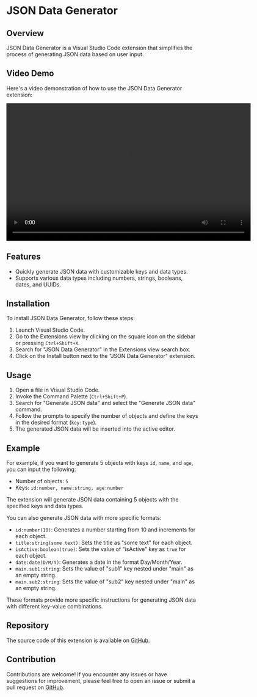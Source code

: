 # JSON Data Generator

## Overview

JSON Data Generator is a Visual Studio Code extension that simplifies the process of generating JSON data based on user input.

## Video Demo

Here's a video demonstration of how to use the JSON Data Generator extension:

<video width="640" height="360" controls>
  <source src="/src/assets/JSONDataGeneratorExtension.mp4" type="video/mp4">
  Your browser does not support the video tag.
</video>

## Features

- Quickly generate JSON data with customizable keys and data types.
- Supports various data types including numbers, strings, booleans, dates, and UUIDs.

## Installation

To install JSON Data Generator, follow these steps:

1. Launch Visual Studio Code.
2. Go to the Extensions view by clicking on the square icon on the sidebar or pressing `Ctrl+Shift+X`.
3. Search for "JSON Data Generator" in the Extensions view search box.
4. Click on the Install button next to the "JSON Data Generator" extension.

## Usage

1. Open a file in Visual Studio Code.
2. Invoke the Command Palette (`Ctrl+Shift+P`).
3. Search for "Generate JSON data" and select the "Generate JSON data" command.
4. Follow the prompts to specify the number of objects and define the keys in the desired format (`key:type`).
5. The generated JSON data will be inserted into the active editor.

## Example

For example, if you want to generate 5 objects with keys `id`, `name`, and `age`, you can input the following:

- Number of objects: `5`
- Keys: `id:number, name:string, age:number`

The extension will generate JSON data containing 5 objects with the specified keys and data types.

You can also generate JSON data with more specific formats:

- `id:number(10)`: Generates a number starting from 10 and increments for each object.
- `title:string(some text)`: Sets the title as "some text" for each object.
- `isActive:boolean(true)`: Sets the value of "isActive" key as `true` for each object.
- `date:date(D/M/Y)`: Generates a date in the format Day/Month/Year.
- `main.sub1:string`: Sets the value of "sub1" key nested under "main" as an empty string.
- `main.sub2:string`: Sets the value of "sub2" key nested under "main" as an empty string.

These formats provide more specific instructions for generating JSON data with different key-value combinations.

## Repository

The source code of this extension is available on [GitHub](https://github.com/Nayana62/JSONDataGenerator).

## Contribution

Contributions are welcome! If you encounter any issues or have suggestions for improvement, please feel free to open an issue or submit a pull request on [GitHub](https://github.com/Nayana62/JSONDataGenerator).
